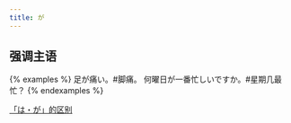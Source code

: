 ```yaml
---
title: が
---
```


## 强调主语

{% examples %}
足が痛い。#脚痛。
何曜日が一番忙しいですか。#星期几最忙？
{% endexamples %}

[「は・が」的区别](../grammar/diff#はが)
